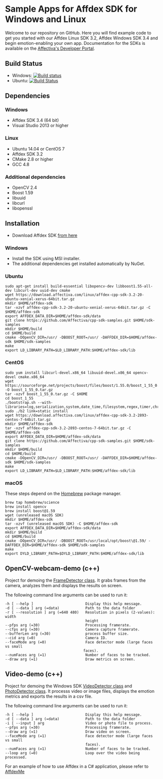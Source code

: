 # Sample Apps for Affdex SDK for Windows and Linux

Welcome to our repository on GitHub. Here you will find example code to get you started with our Affdex Linux SDK 3.2, Affdex Windows SDK 3.4 and begin emotion-enabling your own app. Documentation for the SDKs is available on the [Affectiva's Developer Portal](http://developer.affectiva.com/downloads).

## Build Status

- Windows: [![Build status](https://ci.appveyor.com/api/projects/status/pn2y9h8a3nnkiw41?svg=true)](https://ci.appveyor.com/project/ahamino/win-sdk-samples)
- Ubuntu: [![Build Status](https://travis-ci.org/Affectiva/cpp-sdk-samples.svg?branch=master)](https://travis-ci.org/Affectiva/cpp-sdk-samples)

## Dependencies

### Windows

- Affdex SDK 3.4 (64 bit)
- Visual Studio 2013 or higher

### Linux

- Ubuntu 14.04 or CentOS 7
- Affdex SDK 3.2
- CMake 2.8 or higher
- GCC 4.8

### Additional dependencies

- OpenCV 2.4
- Boost 1.59
- libuuid
- libcurl
- libopenssl

## Installation

- Download Affdex SDK [from here](http://developer.affectiva.com/downloads)

### Windows

- Install the SDK using MSI installer.
- The additional dependencies get installed automatically by NuGet.

### Ubuntu

```bashrc
sudo apt-get install build-essential libopencv-dev libboost1.55-all-dev libcurl-dev uuid-dev cmake
wget https://download.affectiva.com/linux/affdex-cpp-sdk-3.2-20-ubuntu-xenial-xerus-64bit.tar.gz
mkdir $HOME/affdex-sdk
tar -xzvf affdex-cpp-sdk-3.2-20-ubuntu-xenial-xerus-64bit.tar.gz -C $HOME/affdex-sdk
export AFFDEX_DATA_DIR=$HOME/affdex-sdk/data
git clone https://github.com/Affectiva/cpp-sdk-samples.git $HOME/sdk-samples
mkdir $HOME/build
cd $HOME/build
cmake -DOpenCV_DIR=/usr/ -DBOOST_ROOT=/usr/ -DAFFDEX_DIR=$HOME/affdex-sdk $HOME/sdk-samples
make
export LD_LIBRARY_PATH=$LD_LIBRARY_PATH:$HOME/affdex-sdk/lib
```

### CentOS

```bashrc
sudo yum install libcurl-devel.x86_64 libuuid-devel.x86_64 opencv-devel cmake.x86_64
wget https://sourceforge.net/projects/boost/files/boost/1.55.0/boost_1_55_0.tar.gz/download -O boost_1_55_0.tar.gz
tar -xzvf boost_1_55_0.tar.gz -C $HOME
cd boost_1_55
./bootstrap.sh --with-libraries=log,serialization,system,date_time,filesystem,regex,timer,chrono,thread,program_options
sudo ./b2 link=static install
wget https://download.affectiva.com/linux/affdex-cpp-sdk-3.2-2893-centos-7-64bit.tar.gz
mkdir $HOME/affdex-sdk
tar -xzvf affdex-cpp-sdk-3.2-2893-centos-7-64bit.tar.gz -C $HOME/affdex-sdk
export AFFDEX_DATA_DIR=$HOME/affdex-sdk/data
git clone https://github.com/Affectiva/cpp-sdk-samples.git $HOME/sdk-samples
mkdir $HOME/build
cd $HOME/build
cmake -DOpenCV_DIR=/usr/ -DBOOST_ROOT=/usr/ -DAFFDEX_DIR=$HOME/affdex-sdk $HOME/sdk-samples
make
export LD_LIBRARY_PATH=$LD_LIBRARY_PATH:$HOME/affdex-sdk/lib
```

### macOS

These steps depend on the [Homebrew](http://brew.sh/) package manager.

```bashrc
brew tap homebrew/science
brew install opencv
brew install boost@1.59
wget (unreleased macOS SDK)
mkdir $HOME/affdex-sdk
tar -xzvf (unreleased macOS SDK) -C $HOME/affdex-sdk
export AFFDEX_DATA_DIR=$HOME/affdex-sdk/data
mkdir $HOME/build
cd $HOME/build
cmake -DOpenCV_DIR=/usr/ -DBOOST_ROOT=/usr/local/opt/boost\@1.59/ -DAFFDEX_DIR=$HOME/affdex-sdk $HOME/sdk-samples
make
export DYLD_LIBRARY_PATH=$DYLD_LIBRARY_PATH:$HOME/affdex-sdk/lib
```

## OpenCV-webcam-demo (c++)

Project for demoing the [FrameDetector class](http://developer.affectiva.com/v3_2/cpp/analyze-frames/). It grabs frames from the camera, analyzes them and displays the results on screen.

The following command line arguments can be used to run it:

    -h [ --help ]                        Display this help message.
    -d [ --data ] arg (=data)            Path to the data folder
    -r [ --resolution ] arg (=640 480)   Resolution in pixels (2-values): width
                                         height
    --pfps arg (=30)                     Processing framerate.
    --cfps arg (=30)                     Camera capture framerate.
    --bufferLen arg (=30)                process buffer size.
    --cid arg (=0)                       Camera ID.
    --faceMode arg (=0)                  Face detector mode (large faces vs small
                                        faces).
    --numFaces arg (=1)                  Number of faces to be tracked.
    --draw arg (=1)                      Draw metrics on screen.

## Video-demo (c++)

Project for demoing the Windows SDK [VideoDetector class](http://developer.affectiva.com/v3_2/cpp/analyze-video/) and [PhotoDetector class](http://developer.affectiva.com/v3_2/cpp/analyze-photo/). It processs video or image files, displays the emotion metrics and exports the results in a csv file.

The following command line arguments can be used to run it:

    -h [ --help ]                        Display this help message.
    -d [ --data ] arg (=data)            Path to the data folder
    -i [ --input ] arg                   Video or photo file to process.
    --pfps arg (=30)                     Processing framerate.
    --draw arg (=1)                      Draw video on screen.
    --faceMode arg (=1)                  Face detector mode (large faces vs small
                                         faces).
    --numFaces arg (=1)                  Number of faces to be tracked.
    --loop arg (=0)                      Loop over the video being processed.

For an example of how to use Affdex in a C# application, please refer to [AffdexMe](https://github.com/affectiva/affdexme-win)
